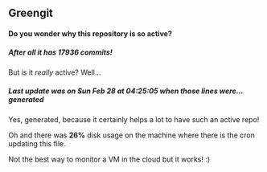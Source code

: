 ## Greengit

#### Do you wonder why this repository is so active?

##### After all it has 17936 commits!

But is it *really* active? Well...

##### Last update was on Sun Feb 28 at 04:25:05 when those lines were... generated

Yes, generated, because it certainly helps a lot to have such an active repo!

Oh and there was **26%** disk usage on the machine
where there is the cron updating this file.

Not the best way to monitor a VM in the cloud but it works! :)
